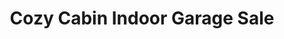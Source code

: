 ---
title: "Cozy Cabin Indoor Garage Sale"
url: /leaburg/cozy-cabin-indoor-garage-sale/
shop: Gebrauchtwaren
---